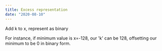 ```yaml
---
title: Excess representation
date: "2020-08-10"
---
```


Add k to x, represent as binary

For instance, if minimum value is x=-128,
our 'k' can be 128, offsetting our minimum to be 0 in binary form.
